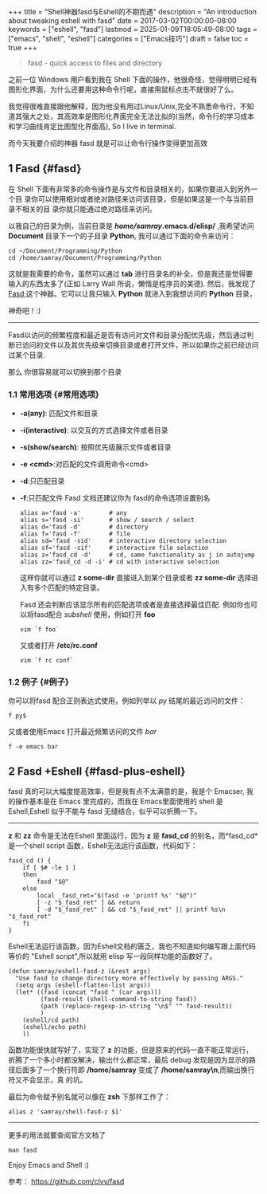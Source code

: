 +++
title = "Shell神器fasd与Eshell的不期而遇"
description = "An introduction about tweaking eshell with fasd"
date = 2017-03-02T00:00:00-08:00
keywords = ["eshell", "fasd"]
lastmod = 2025-01-09T18:05:49-08:00
tags = ["emacs", "shell", "eshell"]
categories = ["Emacs技巧"]
draft = false
toc = true
+++

> fasd - quick access to files and directory

之前一位 Windows 用户看到我在 Shell 下面的操作，他很奇怪，觉得明明已经有图形化界面，为什么还要用这种命令行呢，直接用鼠标点击不就很好了么。

我觉得很难直接跟他解释，因为他没有用过Linux/Unix,完全不熟悉命令行，不知道其强大之处，其高效率是图形化界面完全无法比拟的(当然，命令行的学习成本和学习曲线肯定比图型化界面高), So I live in terminal.

而今天我要介绍的神器 fasd 就是可以让命令行操作变得更加高效


## <span class="section-num">1</span> Fasd {#fasd}

在 Shell 下面有非常多的命令操作是与文件和目录相关的，如果你要进入到另外一个目 录你可以使用相对或者绝对路径来访问该目录，但是如果这是一个与当前目录不相关的目 录你就只能通过绝对路径来访问。

以我自己的目录为例，当前目录是 **_home/samray_.emacs.d/elisp/** ,我希望访问 **Document** 目录下一个的子目录 **Python**, 我可以通过下面的命令来访问：

```shell
cd ~/Document/Programming/Python
cd /home/samray/Document/Programming/Python
```

这就是我需要的命令，虽然可以通过 **tab** 进行目录名的补全，但是我还是觉得要输入的东西太多了(正如 Larry Wall 所说，懒惰是程序员的美德). 然后，我发现了 [Fasd ](https://github.com/clvv/fasd)这个神器。它可以让我只输入 **Python** 就进入到我想访问的 **Python** 目录，

神奇吧！:)

---

Fasd以访问的频繁程度和最近是否有访问对文件和目录分配优先级，然后通过判断已访问的文件以及其优先级来切换目录或者打开文件，所以如果你之前已经访问过某个目录.

那么 你很容易就可以切换到那个目录


### <span class="section-num">1.1</span> 常用选项 {#常用选项}

-   **-a(any)**: 匹配文件和目录
-   **-i(interactive)**: 以交互的方式选择文件或者目录
-   **-s(show/search)**: 按照优先级展示文件或者目录
-   **-e &lt;cmd&gt;**:对匹配的文件调用命令&lt;cmd&gt;
-   **-d**:只匹配目录
-   **-f**:只匹配文件
    Fasd 文档还建议你为 fasd的命令选项设置别名
    ```shell
    alias a='fasd -a'        # any
    alias s='fasd -si'       # show / search / select
    alias d='fasd -d'        # directory
    alias f='fasd -f'        # file
    alias sd='fasd -sid'     # interactive directory selection
    alias sf='fasd -sif'     # interactive file selection
    alias z='fasd_cd -d'     # cd, same functionality as j in autojump
    alias zz='fasd_cd -d -i' # cd with interactive selection
    ```
    这样你就可以通过 **z some-dir** 直接进入到某个目录或者 **zz some-dir** 选择进入有多个匹配的特定目录。

    Fasd 还会判断应该显示所有的匹配选项或者是直接选择最佳匹配. 例如你也可以将fasd配合 _subshell_ 使用，例如打开 **foo**
    ```shell
    vim `f foo`
    ```
    又或者打开  **/etc/rc.conf**
    ```shell
    vim `f rc conf`
    ```


### <span class="section-num">1.2</span> 例子 {#例子}

你可以将fasd 配合正则表达式使用，例如列举以 _py_ 结尾的最近访问的文件：

```shell
f py$
```

又或者使用Emacs 打开最近频繁访问的文件 _bar_

```shell
f -e emacs bar
```


## <span class="section-num">2</span> Fasd +Eshell {#fasd-plus-eshell}

fasd 真的可以大幅度提高效率，但是我有点不太满意的是，我是个 Emacser, 我的操作基本是在 Emacs 里完成的，而我在 Emacs里面使用的 shell 是 Eshell,Eshell 似乎不能与 fasd 无缝结合，似乎可以折腾一下。

---

**z** 和 **zz** 命令是无法在Eshell 里面运行，因为 **z** 是 **fasd_cd** 的别名，而\*fasd_cd\* 是一个shell script 函数，Eshell无法运行该函数，代码如下：

```shell
fasd_cd () {
    if [ $# -le 1 ]
    then
        fasd "$@"
    else
        local _fasd_ret="$(fasd -e 'printf %s' "$@")"
        [ -z "$_fasd_ret" ] && return
        [ -d "$_fasd_ret" ] && cd "$_fasd_ret" || printf %s\n "$_fasd_ret"
    fi
}
```

Eshell无法运行该函数，因为Eshell文档的匮乏，我也不知道如何编写跟上面代码等价的 "Eshell script",所以就用 elisp 写一段同样功能的函数好了。

```emacs-lisp
(defun samray/eshell-fasd-z (&rest args)
  "Use fasd to change directory more effectively by passing ARGS."
  (setq args (eshell-flatten-list args))
  (let* ((fasd (concat "fasd " (car args)))
         (fasd-result (shell-command-to-string fasd))
         (path (replace-regexp-in-string "\n$" "" fasd-result))
         )
    (eshell/cd path)
    (eshell/echo path)
    ))
```

函数功能很快就写好了，实现了 **z** 的功能，但是原来的代码一直不能正常运行，折腾了一个多小时都没解决，输出什么都正常，最后 debug 发现是因为显示的路径后面多了一个换行符即 **/home/samray** 变成了 **/home/samray\n**,而输出换行符又不会显示，真
的坑。

最后为命令赋予别名就可以像在 **zsh** 下那样工作了：

```shell
alias z 'samray/shell-fasd-z $1'
```

---

更多的用法就要查阅官方文档了

```shell
man fasd
```

Enjoy Emacs and Shell :)

参考：
<https://github.com/clvv/fasd>
